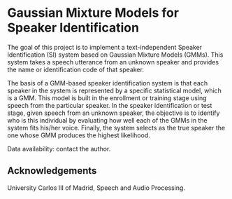 # Gaussian Mixture Models for Speaker Identification

The goal of this project is to implement a text-independent Speaker Identification (SI) system based on Gaussian Mixture Models (GMMs). This system takes a speech utterance from an unknown speaker and provides the name or identification code of that speaker.

The basis of a GMM-based speaker identification system is that each speaker in the system is represented by a specific statistical model, which is a GMM. This model is built in the enrollment or training stage using speech from the particular speaker. In the speaker identification or test stage, given speech from an unknown speaker, the objective is to identify who is this individual by evaluating how well each of the GMMs in the system fits his/her voice. Finally, the system selects as the true speaker the one whose GMM produces the highest likelihood.

Data availability: contact the author.

## Acknowledgements

University Carlos III of Madrid, Speech and Audio Processing.
